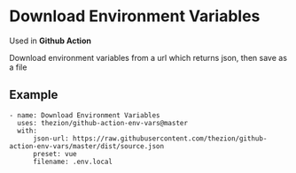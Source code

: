 # Download Environment Variables

Used in **Github Action**

Download environment variables from a url which returns json, then save as a file

## Example

```
- name: Download Environment Variables
  uses: thezion/github-action-env-vars@master
  with:
      json-url: https://raw.githubusercontent.com/thezion/github-action-env-vars/master/dist/source.json
      preset: vue
      filename: .env.local
```